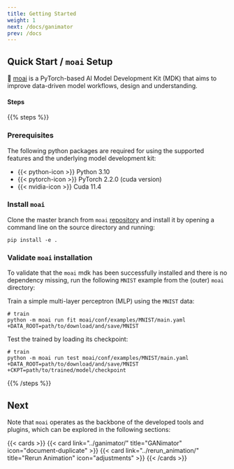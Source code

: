 ```yaml
---
title: Getting Started
weight: 1
next: /docs/ganimator
prev: /docs
---
```


## Quick Start / `moai` Setup

🗿&nbsp;[moai](https://www.github.com/moverseai/moai) is a PyTorch-based AI Model Development Kit (MDK) that aims to improve data-driven model workflows, design and understanding. 


<!-- <img src="https://docs.github.com/assets/cb-77734/mw-1440/images/help/repository/use-this-template-button.webp" width="500">

[🌐 Demo ↗](https://moverseai.github.io/single-shot/) -->

#### Steps

{{% steps %}}

### Prerequisites
The following python packages are required for using the supported features and the underlying model development kit:

- {{< python-icon >}}&nbsp;Python 3.10
- {{< pytorch-icon >}}&nbsp;PyTorch 2.2.0 (cuda version)
- {{< nvidia-icon >}}&nbsp;Cuda 11.4

### Install `moai`
Clone the master branch from `moai` [repository](https://github.com/moverseai/moai/) and install it by opening a command line on the source directory and running:

```shell
pip install -e .
```

### Validate `moai` installation
To validate that the `moai` mdk has been successfully installed and there is no dependency missing, run the following `MNIST` example from the (outer) `moai` directory:

Train a simple multi-layer perceptron (MLP) using the `MNIST` data:

```shell
# train
python -m moai run fit moai/conf/examples/MNIST/main.yaml +DATA_ROOT=path/to/download/and/save/MNIST 
```

Test the trained by loading its checkpoint:
```shell
# train
python -m moai run test moai/conf/examples/MNIST/main.yaml +DATA_ROOT=path/to/download/and/save/MNIST +CKPT=path/to/trained/model/checkpoint
```

{{% /steps %}}

## Next
Note that `moai` operates as the backbone of the developed tools and plugins, which can be explored in the following sections:

{{< cards >}}
  {{< card link="../ganimator/" title="GANimator" icon="document-duplicate" >}}
  {{< card link="../rerun_animation/" title="Rerun Animation" icon="adjustments" >}}
{{< /cards >}}
